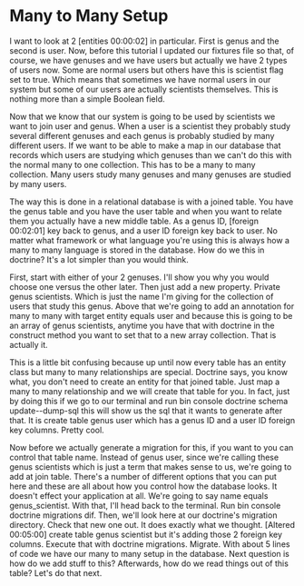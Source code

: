 # Many to Many Setup

I want to look at 2 [entities 00:00:02] in particular. First is genus and the second is user. Now, before this tutorial I updated our fixtures file so that, of course, we have genuses and we have users but actually we have 2 types of users now. Some are normal users but others have this is scientist flag set to true. Which means that sometimes we have normal users in our system but some of our users are actually scientists themselves. This is nothing more than a simple Boolean field.

Now that we know that our system is going to be used by scientists we want to join user and genus. When a user is a scientist they probably study several different genuses and each genus is probably studied by many different users. If we want to be able to make a map in our database that records which users are studying which genuses than we can't do this with the normal many to one collection. This has to be a many to many collection. Many users study many genuses and many genuses are studied by many users.

The way this is done in a relational database is with a joined table. You have the genus table and you have the user table and when you want to relate them you actually have a new middle table. As a genus ID, [foreign 00:02:01] key back to genus, and a user ID foreign key back to user. No matter what framework or what language you're using this is always how a many to many language is stored in the database. How do we this in doctrine? It's a lot simpler than you would think.

First, start with either of your 2 genuses. I'll show you why you would choose one versus the other later. Then just add a new property. Private genus scientists. Which is just the name I'm giving for the collection of users that study this genus. Above that we're going to add an annotation for many to many with target entity equals user and because this is going to be an array of genus scientists, anytime you have that with doctrine in the construct method you want to set that to a new array collection. That is actually it.

This is a little bit confusing because up until now every table has an entity class but many to many relationships are special. Doctrine says, you know what, you don't need to create an entity for that joined table. Just map a many to many relationship and we will create that table for you. In fact, just by doing this if we go to our terminal and run bin console doctrine schema update--dump-sql this will show us the sql that it wants to generate after that. It is create table genus user which has a genus ID and a user ID foreign key columns. Pretty cool.

Now before we actually generate a migration for this, if you want to you can control that table name. Instead of genus user, since we're calling these genus scientists which is just a term that makes sense to us, we're going to add at join table. There's a number of different options that you can put here and these are all about how you control how the database looks. It doesn't effect your application at all. We're going to say name equals genus_scientist. With that, I'll head back to the terminal. Run bin console doctrine migrations dif. Then, we'll look here at our doctrine's migration directory. Check that new one out. It does exactly what we thought. [Altered 00:05:00] create table genus scientist but it's adding those 2 foreign key columns. Execute that with doctrine migrations. Migrate. With about 5 lines of code we have our many to many setup in the database. Next question is how do we add stuff to this? Afterwards, how do we read things out of this table? Let's do that next.
